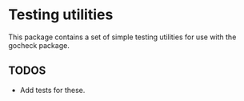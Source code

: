 # Testing utilities

This package contains a set of simple testing utilities for use with the gocheck package.

## TODOS
  * Add tests for these.
